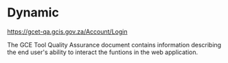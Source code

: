 # Dynamic

https://gcet-qa.gcis.gov.za/Account/Login

The GCE Tool Quality Assurance document contains information describing the end user's ability to interact the funtions in the web application.
